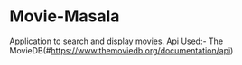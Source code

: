 # Movie-Masala
Application to search and display movies.
Api Used:- The MovieDB(#https://www.themoviedb.org/documentation/api)

